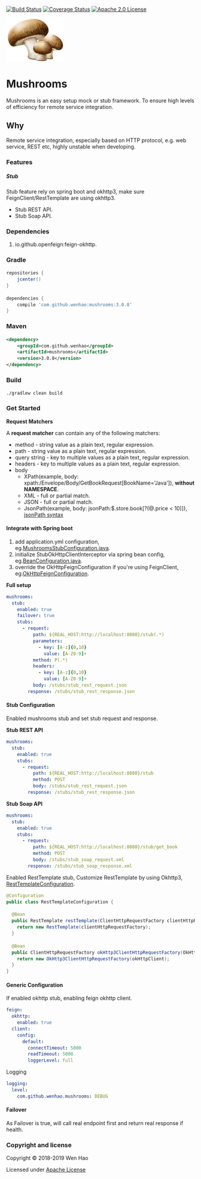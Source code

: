 [![Build Status](https://travis-ci.com/wenhao/mushrooms.svg?branch=master)](https://travis-ci.com/wenhao/mushrooms)
[![Coverage Status](https://coveralls.io/repos/github/wenhao/mushrooms/badge.svg?branch=master)](https://coveralls.io/github/wenhao/mushrooms?branch=master)
[![Apache 2.0 License](https://img.shields.io/badge/license-Apache%202-blue.svg)](https://www.apache.org/licenses/LICENSE-2.0.txt)

![Mushrooms][logo]

# Mushrooms

Mushrooms is an easy setup mock or stub framework. To ensure high levels of efficiency for remote service integration.

## Why

Remote service integration, especially based on HTTP protocol, e.g. web service, REST etc, highly unstable when developing.

### Features

##### Stub

Stub feature rely on spring boot and okhttp3, make sure FeignClient/RestTemplate are using okhttp3.

* Stub REST API.
* Stub Soap API.

### Dependencies

1. io.github.openfeign:feign-okhttp.

### Gradle

```groovy
repositories {
    jcenter()
}

dependencies {
    compile 'com.github.wenhao:mushrooms:3.0.8'
}
```

### Maven

```xml
<dependency>
    <groupId>com.github.wenhao</groupId>
    <artifactId>mushrooms</artifactId>
    <version>3.0.8</version>
</dependency>
```

### Build

```
./gradlew clean build
```

### Get Started

**Request Matchers**

A **request matcher** can contain any of the following matchers:

* method - string value as a plain text, regular expression.
* path - string value as a plain text, regular expression.
* query string - key to multiple values as a plain text, regular expression.
* headers - key to multiple values as a plain text, regular expression.
* body
    * XPath(example, body: xpath:/Envelope/Body/GetBookRequest[BookName='Java']), **without NAMESPACE**.
    * XML - full or partial match. 
    * JSON - full or partial match. 
    * JsonPath(example, body: jsonPath:$.store.book[?(@.price < 10)]), [jsonPath syntax](https://github.com/json-path/JsonPath)
    
#### Integrate with Spring boot

1. add application.yml configuration, eg.[MushroomsStubConfiguration.java](./src/test/java/com/github/wenhao/mushrooms/integration/config/MushroomsStubConfiguration.java).
2. initialize StubOkHttpClientInterceptor via spring bean config, eg.[BeanConfiguration.java](./src/test/java/com/github/wenhao/mushrooms/integration/config/BeanConfiguration.java).
3. override the OkHttpFeignConfiguration if you're using FeignClient, eg.[OkHttpFeignConfiguration](./src/test/java/com/github/wenhao/mushrooms/integration/config/OkHttpFeignConfiguration.java).
    
**Full setup**
```yaml
mushrooms:
  stub:
    enabled: true
    failover: true
    stubs:
      - request:
          path: ${REAL_HOST:http://localhost:8080}/stub(.*)
          parameters: 
            - key: [A-z]{0,10}
              value: [A-Z0-9]+
          method: P(.*)
          headers:
            - key: [A-z]{0,10}
              value: [A-Z0-9]+
          body: /stubs/stub_rest_request.json
        response: /stubs/stub_rest_response.json
```    

#### Stub Configuration

Enabled mushrooms stub and set stub request and response.

**Stub REST API**
```yaml
mushrooms:
  stub:
    enabled: true
    stubs:
      - request:
          path: ${REAL_HOST:http://localhost:8080}/stub
          method: POST
          body: /stubs/stub_rest_request.json
        response: /stubs/stub_rest_response.json
```

**Stub Soap API**
```yaml
mushrooms:
  stub:
    enabled: true
    stubs:
      - request:
          path: ${REAL_HOST:http://localhost:8080}/stub/get_book
          method: POST
          body: /stubs/stub_soap_request.xml
        response: /stubs/stub_soap_response.xml
```

Enabled RestTemplate stub, Customize RestTemplate by using Okhttp3, [RestTemplateConfiguration](./src/test/java/com/github/wenhao/mushrooms/integration/config/RestTemplateConfiguration.java).

```java
@Configuration
public class RestTemplateConfiguration {

  @Bean
  public RestTemplate restTemplate(ClientHttpRequestFactory clientHttpRequestFactory) {
    return new RestTemplate(clientHttpRequestFactory);
  }

  @Bean
  public ClientHttpRequestFactory okHttp3ClientHttpRequestFactory(OkHttpClient okHttpClient) {
    return new OkHttp3ClientHttpRequestFactory(okHttpClient);
  }
}
```

#### Generic Configuration

If enabled okhttp stub, enabling feign okhttp client.

```yaml
feign:
  okhttp:
    enabled: true
  client:
    config:
      default:
        connectTimeout: 5000
        readTimeout: 5000
        loggerLevel: full
```

Logging
```yaml
logging:
  level:
    com.github.wenhao.mushrooms: DEBUG
```

#### Failover

As Failover is true, will call real endpoint first and return real response if health.

### Copyright and license

Copyright © 2018-2019 Wen Hao

Licensed under [Apache License]

[logo]: ./docs/images/logo.png
[Apache License]: ./LICENSE
